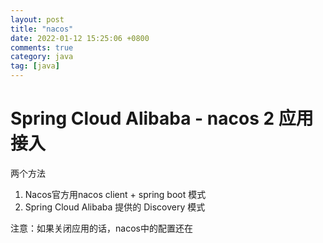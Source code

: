 ```yaml
---
layout: post
title: "nacos"
date: 2022-01-12 15:25:06 +0800
comments: true
category: java
tag: [java]
---
```




#  Spring Cloud Alibaba - nacos 2 应用接入
两个方法

1. Nacos官方用nacos client + spring boot 模式
2. Spring Cloud Alibaba 提供的 Discovery 模式

注意：如果关闭应用的话，nacos中的配置还在



